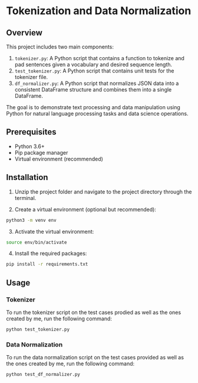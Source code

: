 # Tokenization and Data Normalization

## Overview

This project includes two main components:
1. `tokenizer.py`: A Python script that contains a function to tokenize and pad sentences given a vocabulary and desired sequence length.
2. `test_tokenizer.py`: A Python script that contains unit tests for the tokenizer file.
3. `df_normalizer.py`: A Python script that normalizes JSON data into a consistent DataFrame structure and combines them into a single DataFrame.

The goal is to demonstrate text processing and data manipulation using Python for natural language processing tasks and data science operations.

## Prerequisites
- Python 3.6+
- Pip package manager
- Virtual environment (recommended)

## Installation

1. Unzip the project folder and navigate to the project directory through the terminal.

2. Create a virtual environment (optional but recommended):

```bash
python3 -m venv env
```

3. Activate the virtual environment:

```bash
source env/bin/activate
```

4. Install the required packages:

```bash
pip install -r requirements.txt
```

## Usage

### Tokenizer

To run the tokenizer script on the test cases prodied as well as the ones created by me, run the following command:

```bash
python test_tokenizer.py
```

### Data Normalization

To run the data normalization script on the test cases provided as well as the ones created by me, run the following command:

```bash
python test_df_normalizer.py
```

